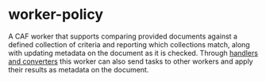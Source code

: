 # worker-policy

A CAF worker that supports comparing provided documents against a defined collection of criteria and reporting which collections match, along with updating metadata on the document as it is checked. Through [handlers and converters](../handlers-converters) this worker can also send tasks to other workers and apply their results as metadata on the document.